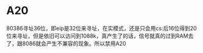 # A20

80386寻址36位，即eip是32位来寻址，在实模式，还是只会用cs:后16位得到20位来寻址，但是依旧可以访问到1088k，真产生了的话，信号就真的过到RAM去了，跟8086就会产生不兼容的现象。所以禁用A20

